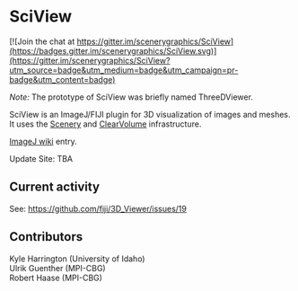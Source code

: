 # SciView

[![Join the chat at https://gitter.im/scenerygraphics/SciView](https://badges.gitter.im/scenerygraphics/SciView.svg)](https://gitter.im/scenerygraphics/SciView?utm_source=badge&utm_medium=badge&utm_campaign=pr-badge&utm_content=badge)

*Note:* The prototype of SciView was briefly named ThreeDViewer. 

SciView is an ImageJ/FIJI plugin for 3D visualization of images and meshes. It uses the [Scenery](https://github.com/ClearVolume/scenery) and [ClearVolume](http://clearvolume.github.io/) infrastructure. 

[ImageJ wiki](http://wiki.imagej.net/SciView) entry.

Update Site: TBA  

## Current activity

See: https://github.com/fiji/3D_Viewer/issues/19


## Contributors

Kyle Harrington (University of Idaho)  
Ulrik Guenther (MPI-CBG)  
Robert Haase (MPI-CBG)  
